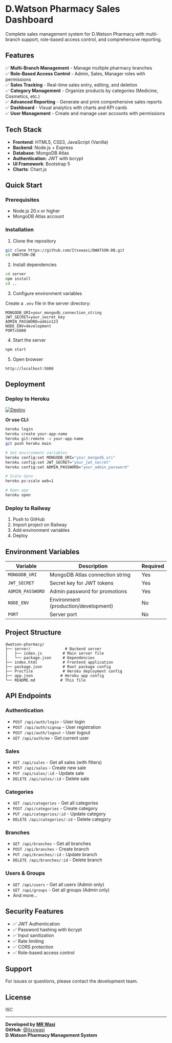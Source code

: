 # D.Watson Pharmacy Sales Dashboard

Complete sales management system for D.Watson Pharmacy with multi-branch support, role-based access control, and comprehensive reporting.

## Features

✅ **Multi-Branch Management** - Manage multiple pharmacy branches  
✅ **Role-Based Access Control** - Admin, Sales, Manager roles with permissions  
✅ **Sales Tracking** - Real-time sales entry, editing, and deletion  
✅ **Category Management** - Organize products by categories (Medicine, Cosmetics, etc.)  
✅ **Advanced Reporting** - Generate and print comprehensive sales reports  
✅ **Dashboard** - Visual analytics with charts and KPI cards  
✅ **User Management** - Create and manage user accounts with permissions  

## Tech Stack

- **Frontend**: HTML5, CSS3, JavaScript (Vanilla)
- **Backend**: Node.js + Express
- **Database**: MongoDB Atlas
- **Authentication**: JWT with bcrypt
- **UI Framework**: Bootstrap 5
- **Charts**: Chart.js

## Quick Start

### Prerequisites
- Node.js 20.x or higher
- MongoDB Atlas account

### Installation

1. Clone the repository
```bash
git clone https://github.com/Itxxwasi/DWATSON-DB.git
cd DWATSON-DB
```

2. Install dependencies
```bash
cd server
npm install
cd ..
```

3. Configure environment variables

Create a `.env` file in the server directory:
```env
MONGODB_URI=your_mongodb_connection_string
JWT_SECRET=your_secret_key
ADMIN_PASSWORD=admin123
NODE_ENV=development
PORT=5000
```

4. Start the server
```bash
npm start
```

5. Open browser
```
http://localhost:5000
```

## Deployment

### Deploy to Heroku

[![Deploy](https://www.herokucdn.com/deploy/button.svg)](https://heroku.com/deploy?template=https://github.com/Itxxwasi/DWATSON-DB.git)

**Or use CLI:**

```bash
heroku login
heroku create your-app-name
heroku git:remote -a your-app-name
git push heroku main

# Set environment variables
heroku config:set MONGODB_URI="your_mongodb_uri"
heroku config:set JWT_SECRET="your_jwt_secret"
heroku config:set ADMIN_PASSWORD="your_admin_password"

# Scale dyno
heroku ps:scale web=1

# Open app
heroku open
```

### Deploy to Railway

1. Push to GitHub
2. Import project on Railway
3. Add environment variables
4. Deploy

## Environment Variables

| Variable | Description | Required |
|----------|-------------|----------|
| `MONGODB_URI` | MongoDB Atlas connection string | Yes |
| `JWT_SECRET` | Secret key for JWT tokens | Yes |
| `ADMIN_PASSWORD` | Admin password for promotions | Yes |
| `NODE_ENV` | Environment (production/development) | No |
| `PORT` | Server port | No |

## Project Structure

```
dwatson-pharmacy/
├── server/               # Backend server
│   ├── index.js         # Main server file
│   └── package.json     # Dependencies
├── index.html           # Frontend application
├── package.json         # Root package config
├── Procfile             # Heroku deployment config
├── app.json            # Heroku app config
└── README.md           # This file
```

## API Endpoints

### Authentication
- `POST /api/auth/login` - User login
- `POST /api/auth/signup` - User registration
- `POST /api/auth/logout` - User logout
- `GET /api/auth/me` - Get current user

### Sales
- `GET /api/sales` - Get all sales (with filters)
- `POST /api/sales` - Create new sale
- `PUT /api/sales/:id` - Update sale
- `DELETE /api/sales/:id` - Delete sale

### Categories
- `GET /api/categories` - Get all categories
- `POST /api/categories` - Create category
- `PUT /api/categories/:id` - Update category
- `DELETE /api/categories/:id` - Delete category

### Branches
- `GET /api/branches` - Get all branches
- `POST /api/branches` - Create branch
- `PUT /api/branches/:id` - Update branch
- `DELETE /api/branches/:id` - Delete branch

### Users & Groups
- `GET /api/users` - Get all users (Admin only)
- `GET /api/groups` - Get all groups (Admin only)
- And more...

## Security Features

- ✅ JWT Authentication
- ✅ Password hashing with bcrypt
- ✅ Input sanitization
- ✅ Rate limiting
- ✅ CORS protection
- ✅ Role-based access control

## Support

For issues or questions, please contact the development team.

## License

ISC

---

**Developed by [MR Wasi](https://github.com/Itxxwasi)**  
**GitHub**: [@Itxxwasi](https://github.com/Itxxwasi)  
**D.Watson Pharmacy Management System**
